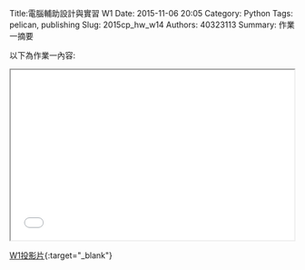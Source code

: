 Title:電腦輔助設計與實習  W1
Date: 2015-11-06 20:05
Category: Python
Tags: pelican, publishing
Slug: 2015cp_hw_w14
Authors: 40323113
Summary: 作業一摘要

以下為作業一內容:

<iframe src="40323113_cp_w1_p.html" width="500" height="300"></iframe>

[W1投影片](40323113_cp_w1_p.html){:target="_blank"}


